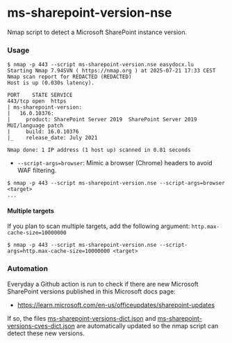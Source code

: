 # ms-sharepoint-version-nse
 Nmap script to detect a Microsoft SharePoint instance version. 

### Usage
```
$ nmap -p 443 --script ms-sharepoint-version.nse easydocx.lu
Starting Nmap 7.94SVN ( https://nmap.org ) at 2025-07-21 17:33 CEST
Nmap scan report for REDACTED (REDACTED)
Host is up (0.030s latency).

PORT    STATE SERVICE
443/tcp open  https
| ms-sharepoint-version: 
|   16.0.10376: 
|     product: SharePoint Server 2019  SharePoint Server 2019 MUI/language patch
|     build: 16.0.10376
|_    release_date: July 2021

Nmap done: 1 IP address (1 host up) scanned in 0.81 seconds
```

* `--script-args=browser`:
Mimic a browser (Chrome) headers to avoid WAF filtering.
```
$ nmap -p 443 --script ms-sharepoint-version.nse --script-args=browser <target>
...
```

#### Multiple targets
If you plan to scan multiple targets, add the following argument: `http.max-cache-size=10000000`

```
$ nmap -p 443 --script ms-sharepoint-version.nse --script-args=http.max-cache-size=10000000 <target>
```

### Automation
Everyday a Github action is run to check if there are new Microsoft SharePoint versions published in this Microsoft docs page: 
* https://learn.microsoft.com/en-us/officeupdates/sharepoint-updates

If so, the files [ms-sharepoint-versions-dict.json](./ms-sharepoint-versions-dict.json) and [ms-sharepoint-versions-cves-dict.json](./ms-sharepoint-versions-cves-dict.json) are automatically updated so the nmap script can detect these new versions.

